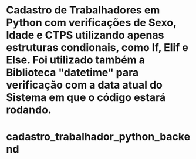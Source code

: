 # Cadastro de Trabalhadores em Python com verificações de Sexo, Idade e CTPS utilizando apenas estruturas condionais, como If, Elif e Else. Foi utilizado também a Biblioteca "datetime" para verificação com a data atual do Sistema em que o código estará rodando.
# cadastro_trabalhador_python_backend
